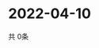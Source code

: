 # 2022-04-10
  共 0条

  <!-- BEGIN -->
  <!-- 最后更新时间Sun Apr 10 2022 17:07:53 GMT+0000 (Coordinated Universal Time) -->
  
  <!-- END -->
  
  